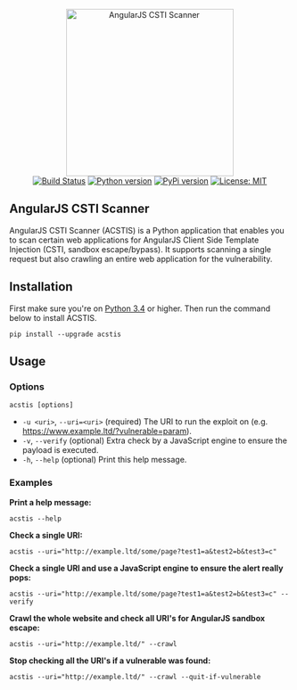 <p align="center">
    <img src="https://raw.githubusercontent.com/tijme/angularjs-csti-scanner/master/.github/logo.png" height="300" alt="AngularJS CSTI Scanner">
    <br/>
    <a href="https://travis-ci.org/tijme/angularjs-csti-scanner"><img src="https://travis-ci.org/tijme/angularjs-csti-scanner.svg?branch=master" alt="Build Status"></a>
    <a href="https://www.python.org/"><img src="https://img.shields.io/pypi/pyversions/acstis.svg" alt="Python version"></a>
    <a href="https://pypi.python.org/pypi/acstis/"><img src="https://img.shields.io/pypi/v/acstis.svg" alt="PyPi version"></a>
    <a href="LICENSE.md"><img src="https://img.shields.io/pypi/l/acstis.svg" alt="License: MIT"></a>
</p>

## AngularJS CSTI Scanner

AngularJS CSTI Scanner (ACSTIS) is a Python application that enables you to scan certain web applications for AngularJS Client Side Template Injection (CSTI, sandbox escape/bypass). It supports scanning a single request but also crawling an entire web application for the vulnerability.

## Installation
First make sure you're on [Python 3.4](https://www.python.org/) or higher. Then run the command below to install ACSTIS.

`pip install --upgrade acstis`

## Usage

### Options
`acstis [options]`
* `-u <uri>`,      `--uri=<uri>`              (required)        The URI to run the exploit on (e.g. https://www.example.ltd/?vulnerable=param).
* `-v`,            `--verify`                 (optional)        Extra check by a JavaScript engine to ensure the payload is executed.
* `-h`,            `--help`                   (optional)        Print this help message.

### Examples

**Print a help message:**

`acstis --help`

**Check a single URI:**

`acstis --uri="http://example.ltd/some/page?test1=a&test2=b&test3=c"`

**Check a single URI and use a JavaScript engine to ensure the alert really pops:**

`acstis --uri="http://example.ltd/some/page?test1=a&test2=b&test3=c" --verify`

**Crawl the whole website and check all URI's for AngularJS sandbox escape:**

`acstis --uri="http://example.ltd/" --crawl`

**Stop checking all the URI's if a vulnerable was found:**

`acstis --uri="http://example.ltd/" --crawl --quit-if-vulnerable`
